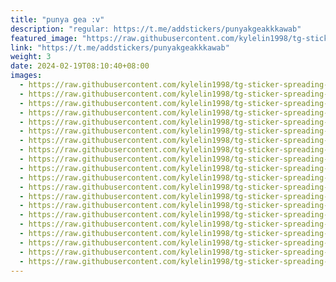 ```yaml
---
title: "punya gea :v"
description: "regular: https://t.me/addstickers/punyakgeakkkawab"
featured_image: "https://raw.githubusercontent.com/kylelin1998/tg-sticker-spreading-worldwide-images/main/img/0cedc473-529d-4b7b-9e28-eb7403daffe2.jpg"
link: "https://t.me/addstickers/punyakgeakkkawab"
weight: 3
date: 2024-02-19T08:10:40+08:00
images:
  - https://raw.githubusercontent.com/kylelin1998/tg-sticker-spreading-worldwide-images/main/img/0cedc473-529d-4b7b-9e28-eb7403daffe2.jpg
  - https://raw.githubusercontent.com/kylelin1998/tg-sticker-spreading-worldwide-images/main/img/6413ac13-6f66-4fd3-b6ae-63e7d510343e.jpg
  - https://raw.githubusercontent.com/kylelin1998/tg-sticker-spreading-worldwide-images/main/img/f3c37cdc-2ea1-4502-ae0f-d5cb2a9a4a79.jpg
  - https://raw.githubusercontent.com/kylelin1998/tg-sticker-spreading-worldwide-images/main/img/f9bcb608-3c63-4183-be6d-01c2385a8f6c.jpg
  - https://raw.githubusercontent.com/kylelin1998/tg-sticker-spreading-worldwide-images/main/img/be4925a3-65b8-4755-910d-83eaf79c21f7.jpg
  - https://raw.githubusercontent.com/kylelin1998/tg-sticker-spreading-worldwide-images/main/img/a344b807-b085-4da8-ac82-c7e481969d84.jpg
  - https://raw.githubusercontent.com/kylelin1998/tg-sticker-spreading-worldwide-images/main/img/8741d502-97e2-4b13-9641-c3fdd1392e46.jpg
  - https://raw.githubusercontent.com/kylelin1998/tg-sticker-spreading-worldwide-images/main/img/7e427745-4a3c-4ab5-88ae-7bd77e833e95.jpg
  - https://raw.githubusercontent.com/kylelin1998/tg-sticker-spreading-worldwide-images/main/img/1c02f618-e158-41d0-aa2d-1b7d73c40f05.jpg
  - https://raw.githubusercontent.com/kylelin1998/tg-sticker-spreading-worldwide-images/main/img/fb43889e-e1ce-4a0b-885c-a0f3f78f2dca.jpg
  - https://raw.githubusercontent.com/kylelin1998/tg-sticker-spreading-worldwide-images/main/img/f8588a16-86a7-4563-8686-f64ad98d5e04.jpg
  - https://raw.githubusercontent.com/kylelin1998/tg-sticker-spreading-worldwide-images/main/img/f4cae9bf-65bc-40d2-9d8a-4c9a25d8d984.jpg
  - https://raw.githubusercontent.com/kylelin1998/tg-sticker-spreading-worldwide-images/main/img/e8c4f1e2-47cf-4c6e-8e66-b3a623fb368f.jpg
  - https://raw.githubusercontent.com/kylelin1998/tg-sticker-spreading-worldwide-images/main/img/87141909-7076-45bb-9b3c-c6b9cc7052a3.jpg
  - https://raw.githubusercontent.com/kylelin1998/tg-sticker-spreading-worldwide-images/main/img/7e7c9581-e57d-4244-b3c6-7f7231c64661.jpg
  - https://raw.githubusercontent.com/kylelin1998/tg-sticker-spreading-worldwide-images/main/img/be779c9a-46f1-42d9-a813-21bad10d4812.jpg
  - https://raw.githubusercontent.com/kylelin1998/tg-sticker-spreading-worldwide-images/main/img/29921eca-95b1-433f-89f9-49b0c4b8b08b.jpg
  - https://raw.githubusercontent.com/kylelin1998/tg-sticker-spreading-worldwide-images/main/img/eda61efa-d117-47ba-9eb4-b8635c57fe8b.jpg
  - https://raw.githubusercontent.com/kylelin1998/tg-sticker-spreading-worldwide-images/main/img/e31c4cc7-ac78-4448-96a6-02e2197a3000.jpg
  - https://raw.githubusercontent.com/kylelin1998/tg-sticker-spreading-worldwide-images/main/img/21b31898-af70-489c-b8e9-ee3a25b3a360.jpg
---
```


